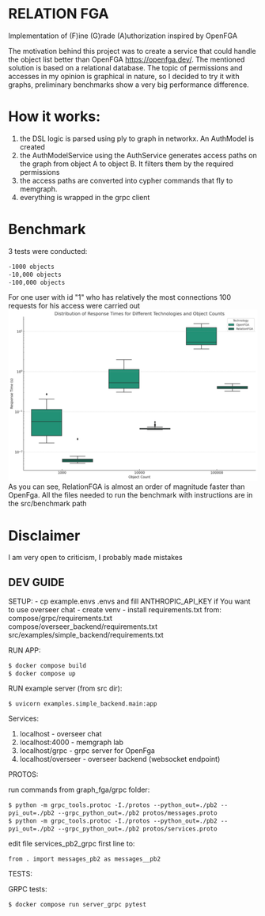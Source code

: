 RELATION FGA
============
Implementation of (F)ine (G)rade (A)uthorization inspired by OpenFGA

The motivation behind this project was to create a service that could handle the object list better than OpenFGA https://openfga.dev/. The mentioned solution is based on a relational database. The topic of permissions and accesses in my opinion is graphical in nature, so I decided to try it with graphs, preliminary benchmarks show a very big performance difference.

# How it works:
1. the DSL logic is parsed using ply to graph in networkx. An AuthModel is created
2. the AuthModelService using the AuthService generates access paths on the graph from object A to object B. It filters them by the required permissions
3. the access paths are converted into cypher commands that fly to memgraph.
4. everything is wrapped in the grpc client

# Benchmark
3 tests were conducted: 

    -1000 objects
    -10,000 objects
    -100,000 objects

For one user with id "1" who has relatively the most connections 100 requests for his access were carried out
![Alt text](benchmark.png)
As you can see, RelationFGA is almost an order of magnitude faster than OpenFga. All the files needed to run the benchmark with instructions are in the src/benchmark path

# Disclaimer
I am very open to criticism, I probably made mistakes


DEV GUIDE
---------
SETUP:
    - cp example.envs .envs and fill ANTHROPIC_API_KEY if You want to use overseer chat
    - create venv
    - install requirements.txt from:
        compose/grpc/requirements.txt
        compose/overseer_backend/requirements.txt
        src/examples/simple_backend/requirements.txt

RUN APP:

    $ docker compose build
    $ docker compose up

RUN example server (from src dir):

    $ uvicorn examples.simple_backend.main:app

Services:
1. localhost - overseer chat
2. localhost:4000 - memgraph lab
3. localhost/grpc - grpc server for OpenFga
4. localhost/overseer - overseer backend (websocket endpoint)

PROTOS:

run commands from graph_fga/grpc folder:

    $ python -m grpc_tools.protoc -I./protos --python_out=./pb2 --pyi_out=./pb2 --grpc_python_out=./pb2 protos/messages.proto
    $ python -m grpc_tools.protoc -I./protos --python_out=./pb2 --pyi_out=./pb2 --grpc_python_out=./pb2 protos/services.proto

edit file services_pb2_grpc first line to:

    from . import messages_pb2 as messages__pb2


TESTS:

GRPC tests:

    $ docker compose run server_grpc pytest
